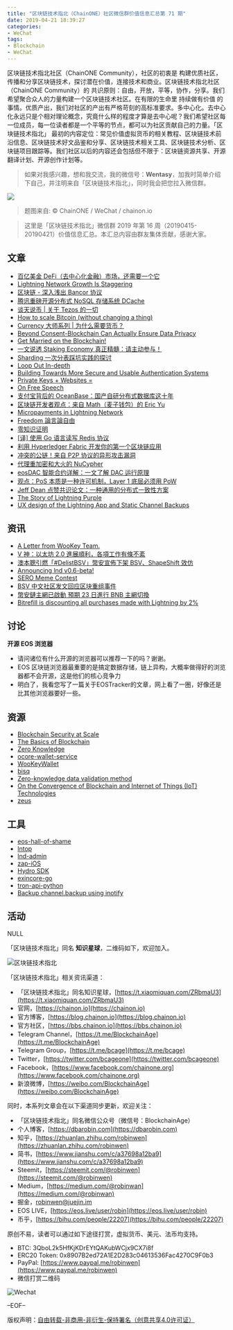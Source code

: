```yaml
---
title: "区块链技术指北（ChainONE）社区微信群价值信息汇总第 71 期"
date: 2019-04-21 18:39:27
categories:
- WeChat
tags:
- Blockchain
- WeChat
---
```

区块链技术指北社区（ChainONE Community），社区的初衷是 构建优质社区，传播和分享区块链技术，探讨潜在价值，连接技术和商业。区块链技术指北社区（ChainONE Community）的 共识原则：自由，开放，平等，协作，分享。我们希望聚合众人的力量构建一个区块链技术社区。在有限的生命里 持续做有价值 的事情。优质产出，我们对社区的产出有严格苛刻的高标准要求。多中心化。去中心化永远只是个相对理论概念，究竟什么样的程度才算是去中心呢？我们希望社区每一位成员，每一位读者都是一个平等的节点，都可以为社区贡献自己的力量。「区块链技术指北」 最初的内容定位：常见价值虚拟货币的相关教程、区块链技术前沿信息、区块链技术好文品鉴和分享、区块链技术相关工具、区块链技术分析、区块链项目跟踪等。我们社区以后的内容还会包括但不限于：区块链资源共享、开源翻译计划、开源创作计划等。
<!-- more -->

> 如果对我感兴趣，想和我交流，我的微信号：**Wentasy**，加我时简单介绍下自己，并注明来自「区块链技术指北」，同时我会把您拉入微信群。

![](https://i.imgur.com/EFxCQjC.png)

> 题图来自: © ChainONE / WeChat / chainon.io

> 这里是「区块链技术指北」微信群 2019 年第 16 周（20190415-20190421）价值信息汇总。本汇总内容由群友集体贡献，感谢大家。

## 文章

* [百亿美金 DeFi（去中心化金融）市场，还需要一个它](https://bbs.chainon.io/d/3346)
* [Lightning Network Growth Is Staggering ](https://bbs.chainon.io/d/3348)
* [区块链 - 深入浅出 Bancor 协议](https://bbs.chainon.io/d/3349)
* [腾讯重磅开源分布式 NoSQL 存储系统 DCache](https://bbs.chainon.io/d/3350)
* [谈天说币 | 关于 Tezos 的一切](https://bbs.chainon.io/d/3357)
* [How to scale Bitcoin (without changing a thing)](https://bbs.chainon.io/d/3358)
* [Currency 大师系列 | 为什么需要货币？](https://bbs.chainon.io/d/3359)
* [Beyond Consent-Blockchain Can Actually Ensure Data Privacy](https://bbs.chainon.io/d/3360)
* [Get Married on the Blockchain!](https://bbs.chainon.io/d/3361)
* [一文说透 Staking Economy 真正精髓：请主动参与！](https://bbs.chainon.io/d/3362)
* [Sharding 一次分表踩坑实践的探讨](https://bbs.chainon.io/d/3365)
* [Loop Out In-depth](https://bbs.chainon.io/d/3366)
* [Building Towards More Secure and Usable Authentication Systems](https://bbs.chainon.io/d/3367)
* [Private Keys + Websites =](https://bbs.chainon.io/d/3368)
* [On Free Speech](https://bbs.chainon.io/d/3369)
* [支付宝背后的 OceanBase：国产自研分布式数据库这十年](https://bbs.chainon.io/d/3372)
* [区块链开发者观点：来自 Math（麦子钱包）的 Eric Yu](https://bbs.chainon.io/d/3375)
* [Micropayments in Lightning Network](https://bbs.chainon.io/d/3377)
* [Freedom 論言論自由](https://bbs.chainon.io/d/3379)
* [零知识证明](https://bbs.chainon.io/d/3380)
* [[译] 使用 Go 语言读写 Redis 协议](https://bbs.chainon.io/d/3381)
* [利用 Hyperledger Fabric 开发你的第一个区块链应用](https://bbs.chainon.io/d/3382)
* [冲突的公链！来自 P2P 协议的异形攻击漏洞](https://bbs.chainon.io/d/3383)
* [代理重加密和大火的 NuCypher](https://bbs.chainon.io/d/3385)
* [eosDAC 智能合约详解：一文了解 DAC 运行原理](https://bbs.chainon.io/d/3388)
* [观点：PoS 本质是一种许可机制，Layer 1 底层必须用 PoW](https://bbs.chainon.io/d/3389)
* [Jeff Dean 点赞共识论文：一种通用的分布式一致性方案](https://bbs.chainon.io/d/3391)
* [The Story of Lightning Purple](https://bbs.chainon.io/d/3396)
* [ UX design of the Lightning App and Static Channel Backups](https://bbs.chainon.io/d/3397)

## 资讯

* [A Letter from WooKey Team.](https://bbs.chainon.io/d/3364)
* [V 神：以太坊 2.0 進展順利，各項工作有條不紊](https://bbs.chainon.io/d/3370)
* [澳本聰引燃「#DelistBSV」幣安宣佈下架 BSV、ShapeShift 效仿](https://bbs.chainon.io/d/3371)
* [Announcing lnd v0.6-beta!](https://bbs.chainon.io/d/3376)
* [SERO Meme Contest](https://bbs.chainon.io/d/3378)
* [BSV 中文社区发文回应区块重组事件](https://bbs.chainon.io/d/3390)
* [幣安鏈主網已啟動 預期 23 日進行 BNB 主網切換](https://bbs.chainon.io/d/3392)
* [Bitrefill is discounting all purchases made with Lightning by 2%](https://bbs.chainon.io/d/3395)

## 讨论

**开源 EOS 浏览器**

* 请问诸位有什么开源的浏览器可以推荐一下的吗？谢谢。
* EOS 区块链浏览器最重要的是搞定数据存储，链上异构，大概率做得好的浏览器都不会开源，这是他们的核心竞争力
* 明白了，我看您写了一篇关于EOSTracker的文章，网上看了一圈，好像还是比其他浏览器要好一些。

## 资源

* [Blockchain Security at Scale](https://bbs.chainon.io/d/3344)
* [The Basics of Blockchain](https://bbs.chainon.io/d/3345)
* [Zero Knowledge](https://bbs.chainon.io/d/3351)
* [ocore-wallet-service](https://bbs.chainon.io/d/3352)
* [WooKeyWallet](https://bbs.chainon.io/d/3353)
* [bisq](https://bbs.chainon.io/d/3384)
* [Zero-knowledge data validation method](https://bbs.chainon.io/d/3386)
* [On the Convergence of Blockchain and Internet of Things (IoT) Technologies](https://bbs.chainon.io/d/3387)
* [zeus](https://bbs.chainon.io/d/3394)

## 工具

* [eos-hall-of-shame](https://bbs.chainon.io/d/3347)
* [lntop](https://bbs.chainon.io/d/3354)
* [lnd-admin](https://bbs.chainon.io/d/3355)
* [zap-iOS](https://bbs.chainon.io/d/3356)
* [Hydro SDK](https://bbs.chainon.io/d/3363)
* [exincore-go](https://bbs.chainon.io/d/3373)
* [tron-api-python](https://bbs.chainon.io/d/3374)
* [Backup channel.backup using inotify](https://bbs.chainon.io/d/3393)

## 活动

NULL

「区块链技术指北」同名 **知识星球**，二维码如下，欢迎加入。

![区块链技术指北](https://i.imgur.com/3YzonTR.png)

「区块链技术指北」相关资讯渠道：

* 「区块链技术指北」同名知识星球，[https://t.xiaomiquan.com/ZRbmaU3](https://t.xiaomiquan.com/ZRbmaU3)
* 官网，[https://chainon.io](https://chainon.io)
* 官方博客，[https://blog.chainon.io](https://blog.chainon.io)
* 官方社区，[https://bbs.chainon.io](https://bbs.chainon.io)
* Telegram Channel，[https://t.me/BlockchainAge](https://t.me/BlockchainAge)
* Telegram Group，[https://t.me/bcage](https://t.me/bcage)
* Twitter，[https://twitter.com/bcageone](https://twitter.com/bcageone)
* Facebook，[https://www.facebook.com/chainone.org](https://www.facebook.com/chainone.org)
* 新浪微博，[https://weibo.com/BlockchainAge](https://weibo.com/BlockchainAge)

同时，本系列文章会在以下渠道同步更新，欢迎关注：

* 「区块链技术指北」同名微信公众号（微信号：BlockchainAge）
* 个人博客，[https://dbarobin.com](https://dbarobin.com)
* 知乎，[https://zhuanlan.zhihu.com/robinwen](https://zhuanlan.zhihu.com/robinwen)
* 简书，[https://www.jianshu.com/c/a37698a12ba9](https://www.jianshu.com/c/a37698a12ba9)
* Steemit，[https://steemit.com/@robinwen](https://steemit.com/@robinwen)
* Medium，[https://medium.com/@robinwan](https://medium.com/@robinwan)
* 掘金，[robinwen@juejin.im](https://juejin.im/user/5673ccae60b2260ee435f89a/posts)
* EOS LIVE，[https://eos.live/user/robin](https://eos.live/user/robin)
* 币乎，[https://bihu.com/people/22207](https://bihu.com/people/22207)

原创不易，读者可以通过如下途径打赏，虚拟货币、美元、法币均支持。

* BTC: 3QboL2k5HfKjKDrEYtQAKubWCjx9CX7i8f
* ERC20 Token: 0x8907B2ed72A1E2D283c04613536Fac4270C9F0b3
* PayPal: [https://www.paypal.me/robinwen](https://www.paypal.me/robinwen)
* 微信打赏二维码

![Wechat](https://i.imgur.com/SzoNl5b.jpg)

–EOF–

版权声明：[自由转载-非商用-非衍生-保持署名（创意共享4.0许可证）](http://creativecommons.org/licenses/by-nc-nd/4.0/deed.zh)